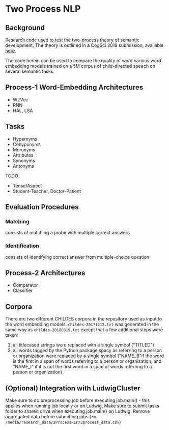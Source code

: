 # Two Process NLP

## Background

Research code used to test the two-process theory of semantic development.
The theory is outlined in a CogSci 2019 submission, available [here](https://osf.io/6jfkx/).

The code herein can be used to compare the quality of word various word embedding models trained on a 5M corpus of child-directed speech on several semantic tasks. 

## Process-1 Word-Embedding Architectures

- W2Vec
- RNN
- HAL, LSA

## Tasks

- Hypernyms
- Cohyponyms
- Meronyms
- Attributes
- Synonyms
- Antonyms

TODO
- Tense/Aspect 
- Student-Teacher, Doctor-Patient

## Evaluation Procedures

### Matching
consists of matching a probe with multiple correct answers

### Identification
consists of identifying correct answer from multiple-choice question

## Process-2 Architectures

- Comparator
- Classifier

## Corpora 

There are two different CHILDES corpora in the repository used as input to the word embedding models. 
`childes-20171212.txt` was generated in the same way as `childes-20180319.txt` except that a few additional steps were taken:
1) all titlecased strings were replaced with a single symbol ("TITLED")
2) all words tagged by the Python package spacy as referring to a person or organization were replaced by a single symbol ("NAME_B"if the word is the first in a span of words referring to a person or organization, and "NAME_I" if it is not the first word in a span of words referring to a person or organization)


## (Optional) Integration with LudwigCluster

Make sure to do preprocessing job before executing job.main() - this applies when running job locally or on Ludwig.
Make sure to submit tasks folder to shared drive when executing job.main() on Ludwig.
Remove aggregated data before submitting jobs (`rm /media/research_data/2ProcessNLP/2process_data.csv`)